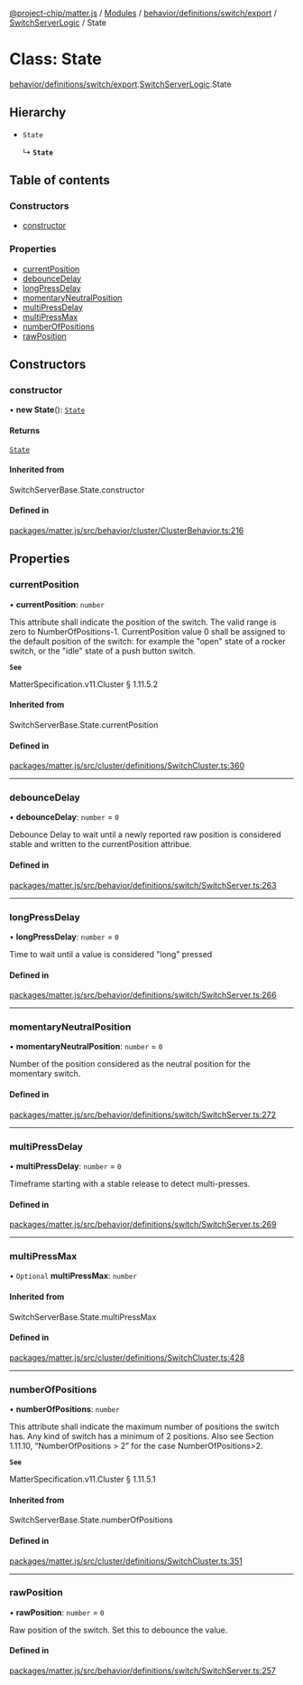 [@project-chip/matter.js](../README.md) / [Modules](../modules.md) / [behavior/definitions/switch/export](../modules/behavior_definitions_switch_export.md) / [SwitchServerLogic](../modules/behavior_definitions_switch_export.SwitchServerLogic.md) / State

# Class: State

[behavior/definitions/switch/export](../modules/behavior_definitions_switch_export.md).[SwitchServerLogic](../modules/behavior_definitions_switch_export.SwitchServerLogic.md).State

## Hierarchy

- `State`

  ↳ **`State`**

## Table of contents

### Constructors

- [constructor](behavior_definitions_switch_export.SwitchServerLogic.State.md#constructor)

### Properties

- [currentPosition](behavior_definitions_switch_export.SwitchServerLogic.State.md#currentposition)
- [debounceDelay](behavior_definitions_switch_export.SwitchServerLogic.State.md#debouncedelay)
- [longPressDelay](behavior_definitions_switch_export.SwitchServerLogic.State.md#longpressdelay)
- [momentaryNeutralPosition](behavior_definitions_switch_export.SwitchServerLogic.State.md#momentaryneutralposition)
- [multiPressDelay](behavior_definitions_switch_export.SwitchServerLogic.State.md#multipressdelay)
- [multiPressMax](behavior_definitions_switch_export.SwitchServerLogic.State.md#multipressmax)
- [numberOfPositions](behavior_definitions_switch_export.SwitchServerLogic.State.md#numberofpositions)
- [rawPosition](behavior_definitions_switch_export.SwitchServerLogic.State.md#rawposition)

## Constructors

### constructor

• **new State**(): [`State`](behavior_definitions_switch_export.SwitchServerLogic.State.md)

#### Returns

[`State`](behavior_definitions_switch_export.SwitchServerLogic.State.md)

#### Inherited from

SwitchServerBase.State.constructor

#### Defined in

[packages/matter.js/src/behavior/cluster/ClusterBehavior.ts:216](https://github.com/project-chip/matter.js/blob/5f71eedebdb9fa54338bde320c311bb359b7455d/packages/matter.js/src/behavior/cluster/ClusterBehavior.ts#L216)

## Properties

### currentPosition

• **currentPosition**: `number`

This attribute shall indicate the position of the switch. The valid range is zero to
NumberOfPositions-1. CurrentPosition value 0 shall be assigned to the default position of the switch:
for example the "open" state of a rocker switch, or the "idle" state of a push button switch.

**`See`**

MatterSpecification.v11.Cluster § 1.11.5.2

#### Inherited from

SwitchServerBase.State.currentPosition

#### Defined in

[packages/matter.js/src/cluster/definitions/SwitchCluster.ts:360](https://github.com/project-chip/matter.js/blob/5f71eedebdb9fa54338bde320c311bb359b7455d/packages/matter.js/src/cluster/definitions/SwitchCluster.ts#L360)

___

### debounceDelay

• **debounceDelay**: `number` = `0`

Debounce Delay to wait until a newly reported raw position is considered stable and written to the
currentPosition attribue.

#### Defined in

[packages/matter.js/src/behavior/definitions/switch/SwitchServer.ts:263](https://github.com/project-chip/matter.js/blob/5f71eedebdb9fa54338bde320c311bb359b7455d/packages/matter.js/src/behavior/definitions/switch/SwitchServer.ts#L263)

___

### longPressDelay

• **longPressDelay**: `number` = `0`

Time to wait until a value is considered "long" pressed

#### Defined in

[packages/matter.js/src/behavior/definitions/switch/SwitchServer.ts:266](https://github.com/project-chip/matter.js/blob/5f71eedebdb9fa54338bde320c311bb359b7455d/packages/matter.js/src/behavior/definitions/switch/SwitchServer.ts#L266)

___

### momentaryNeutralPosition

• **momentaryNeutralPosition**: `number` = `0`

Number of the position considered as the neutral position for the momentary switch.

#### Defined in

[packages/matter.js/src/behavior/definitions/switch/SwitchServer.ts:272](https://github.com/project-chip/matter.js/blob/5f71eedebdb9fa54338bde320c311bb359b7455d/packages/matter.js/src/behavior/definitions/switch/SwitchServer.ts#L272)

___

### multiPressDelay

• **multiPressDelay**: `number` = `0`

Timeframe starting with a stable release to detect multi-presses.

#### Defined in

[packages/matter.js/src/behavior/definitions/switch/SwitchServer.ts:269](https://github.com/project-chip/matter.js/blob/5f71eedebdb9fa54338bde320c311bb359b7455d/packages/matter.js/src/behavior/definitions/switch/SwitchServer.ts#L269)

___

### multiPressMax

• `Optional` **multiPressMax**: `number`

#### Inherited from

SwitchServerBase.State.multiPressMax

#### Defined in

[packages/matter.js/src/cluster/definitions/SwitchCluster.ts:428](https://github.com/project-chip/matter.js/blob/5f71eedebdb9fa54338bde320c311bb359b7455d/packages/matter.js/src/cluster/definitions/SwitchCluster.ts#L428)

___

### numberOfPositions

• **numberOfPositions**: `number`

This attribute shall indicate the maximum number of positions the switch has. Any kind of switch has a
minimum of 2 positions. Also see Section 1.11.10, “NumberOfPositions > 2” for the case
NumberOfPositions>2.

**`See`**

MatterSpecification.v11.Cluster § 1.11.5.1

#### Inherited from

SwitchServerBase.State.numberOfPositions

#### Defined in

[packages/matter.js/src/cluster/definitions/SwitchCluster.ts:351](https://github.com/project-chip/matter.js/blob/5f71eedebdb9fa54338bde320c311bb359b7455d/packages/matter.js/src/cluster/definitions/SwitchCluster.ts#L351)

___

### rawPosition

• **rawPosition**: `number` = `0`

Raw position of the switch. Set this to debounce the value.

#### Defined in

[packages/matter.js/src/behavior/definitions/switch/SwitchServer.ts:257](https://github.com/project-chip/matter.js/blob/5f71eedebdb9fa54338bde320c311bb359b7455d/packages/matter.js/src/behavior/definitions/switch/SwitchServer.ts#L257)
